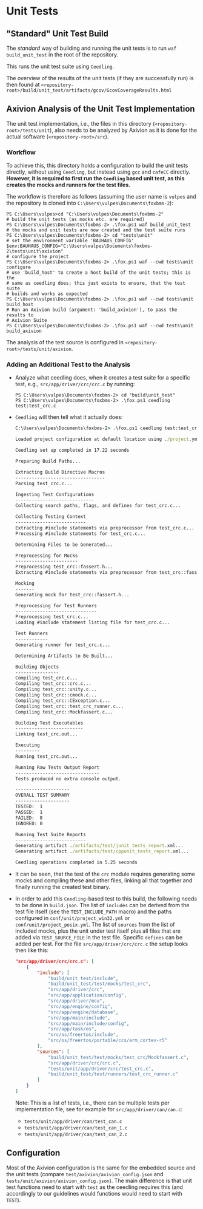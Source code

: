 # Unit Tests

## "Standard" Unit Test Build

The *standard* way of building and running the unit tests is to run
``waf build_unit_test`` in the root of the repository.

This runs the unit test suite using ``Ceedling``.

The overview of the results of the unit tests (if they are successfully run) is
then found at
``<repository-root>/build/unit_test/artifacts/gcov/GcovCoverageResults.html``

## Axivion Analysis of the Unit Test Implementation

The unit test implementation, i.e., the files in this directory
(``<repository-root>/tests/unit``), also needs to be analyzed by Axivion as it
is done for the actual software (``<repository-root>/src``).

### Workflow

To achieve this, this directory holds a configuration to build the unit tests
directly, without using ``Ceedling``, but instead using ``gcc`` and ``cafeCC``
directly.
**However, it is required to first run the ``Ceedling`` based unit test, as this
creates the mocks and runners for the test files.**

The workflow is therefore as follows (assuming the user name is ``vulpes`` and
the repository is cloned into ``C:\Users\vulpes\Documents\foxbms-2``):

```pwsh
PS C:\Users\vulpes>cd "C:\Users\vulpes\Documents\foxbms-2"
# build the unit tests (as mocks etc. are required)
PS C:\Users\vulpes\Documents\foxbms-2> .\fox.ps1 waf build_unit_test
# the mocks and unit tests are now created and the test suite runs
PS C:\Users\vulpes\Documents\foxbms-2> cd "tests\unit"
# set the environment variable 'BAUHAUS_CONFIG'
$env:BAUHAUS_CONFIG="C:\Users\vulpes\Documents\foxbms-2\tests\unit\axivion"
# configure the project
PS C:\Users\vulpes\Documents\foxbms-2> .\fox.ps1 waf --cwd tests\unit configure
# use 'build_host' to create a host build of the unit tests; this is the
# same as ceedling does; this just exists to ensure, that the test suite
# builds and works as expected
PS C:\Users\vulpes\Documents\foxbms-2> .\fox.ps1 waf --cwd tests\unit build_host
# Run an Axivion build (argument: 'build_axivion'), to pass the results to
# Axivion Suite
PS C:\Users\vulpes\Documents\foxbms-2> .\fox.ps1 waf --cwd tests\unit build_axivion
```

The analysis of the test source is configured in
``<repository-root>/tests/unit/axivion``.

### Adding an Additional Test to the Analysis

- Analyze what ceedling does, when it creates a test suite for a specific test,
  e.g., ``src/app/driver/crc/crc.c`` by running:

  ```pwsh
  PS C:\Users\vulpes\Documents\foxbms-2> cd "build\unit_test"
  PS C:\Users\vulpes\Documents\foxbms-2> .\fox.ps1 ceedling test:test_crc.c
  ```

- ``Ceedling`` will then tell what it actually does:

  ```cmd
  C:\Users\vulpes\Documents\foxbms-2> .\fox.ps1 ceedling test:test_crc.c

  Loaded project configuration at default location using ./project.yml

  Ceedling set up completed in 17.22 seconds

  Preparing Build Paths...

  Extracting Build Directive Macros
  ---------------------------------
  Parsing test_crc.c...

  Ingesting Test Configurations
  -----------------------------
  Collecting search paths, flags, and defines for test_crc.c...

  Collecting Testing Context
  --------------------------
  Extracting #include statements via preprocessor from test_crc.c...
  Processing #include statements for test_crc.c...

  Determining Files to be Generated...

  Preprocessing for Mocks
  -----------------------
  Preprocessing test_crc::fassert.h...
  Extracting #include statements via preprocessor from test_crc::fassert.h...

  Mocking
  -------
  Generating mock for test_crc::fassert.h...

  Preprocessing for Test Runners
  ------------------------------
  Preprocessing test_crc.c...
  Loading #include statement listing file for test_crc.c...

  Test Runners
  ------------
  Generating runner for test_crc.c...

  Determining Artifacts to Be Built...

  Building Objects
  ----------------
  Compiling test_crc.c...
  Compiling test_crc::crc.c...
  Compiling test_crc::unity.c...
  Compiling test_crc::cmock.c...
  Compiling test_crc::CException.c...
  Compiling test_crc::test_crc_runner.c...
  Compiling test_crc::Mockfassert.c...

  Building Test Executables
  -------------------------
  Linking test_crc.out...

  Executing
  ---------
  Running test_crc.out...

  Running Raw Tests Output Report
  -------------------------------
  Tests produced no extra console output.

  --------------------
  OVERALL TEST SUMMARY
  --------------------
  TESTED:  1
  PASSED:  1
  FAILED:  0
  IGNORED: 0

  Running Test Suite Reports
  --------------------------
  Generating artifact ./artifacts/test/junit_tests_report.xml...
  Generating artifact ./artifacts/test/cppunit_tests_report.xml...

  Ceedling operations completed in 5.25 seconds
  ```

- It can be seen, that the test of the ``crc`` module requires generating some
  mocks and compiling these and other files, linking all that together and
  finally running the created test binary.
- In order to add this ``Ceedling``-based test to this build, the following
  needs to be done in ``build.json``.
  The list of ``includes`` can be derived from the test file itself (see the
  ``TEST_INCLUDE_PATH`` macro) and the paths configured in
  ``conf/unit/project_win32.yml`` or ``conf/unit/project_posix.yml``.
  The list of ``sources`` from the list of included mocks, plus the unit under
  test itself plus all files that are added via ``TEST_SOURCE_FILE`` in the
  test file.
  Specific ``defines`` can be added per test.
  For the file ``src/app/driver/crc/crc.c`` the setup looks then like this:

  ```json
  "src/app/driver/crc/crc.c": [
      {
          "include": [
              "build/unit_test/include",
              "build/unit_test/test/mocks/test_crc",
              "src/app/driver/crc",
              "src/app/application/config",
              "src/app/driver/mcu",
              "src/app/engine/config",
              "src/app/engine/database",
              "src/app/main/include",
              "src/app/main/include/config",
              "src/app/task/os",
              "src/os/freertos/include",
              "src/os/freertos/portable/ccs/arm_cortex-r5"
          ],
          "sources": [
              "build/unit_test/test/mocks/test_crc/Mockfassert.c",
              "src/app/driver/crc/crc.c",
              "tests/unit/app/driver/crc/test_crc.c",
              "build/unit_test/test/runners/test_crc_runner.c"
          ]
      }
  ]
  ```

  Note: This is a list of tests, i.e., there can be multiple tests per
  implementation file, see for example for ``src/app/driver/can/can.c``:

  - ``tests/unit/app/driver/can/test_can.c``
  - ``tests/unit/app/driver/can/test_can_1.c``
  - ``tests/unit/app/driver/can/test_can_2.c``

## Configuration

Most of the Axivion configuration is the same for the embedded source and the
unit tests (compare ``test/axivion/axivion_config.json`` and
``tests/unit/axivion/axivion_config.json``).
The main difference is that unit test functions need to start with ``test`` as
the ceedling requires this (and accordingly to our guidelines would functions
would need to start with ``TEST``).
